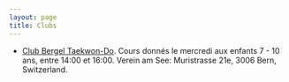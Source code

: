 ```yaml
---
layout: page
title: Clubs
---
```


 - [Club Bergel Taekwon-Do](https://bergel-tkd.github.io/). Cours donnés le mercredi aux enfants 7 - 10 ans, entre 14:00 et 16:00. Verein am See: Muristrasse 21e, 3006 Bern, Switzerland.

